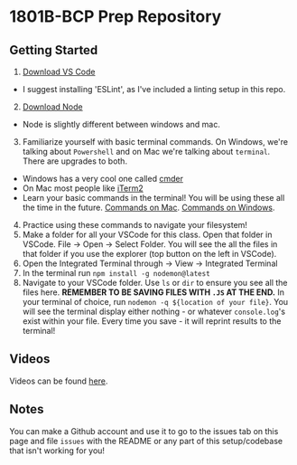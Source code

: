 # 1801B-BCP Prep Repository

## Getting Started

1. [Download VS Code](https://code.visualstudio.com/download)
  - I suggest installing 'ESLint', as I've included a linting setup in this repo.
2. [Download Node](https://nodejs.org/en/download/)
  - Node is slightly different between windows and mac.
3. Familiarize yourself with basic terminal commands. On Windows, we're talking about `Powershell` and on Mac we're talking about `terminal`. There are upgrades to both.
  - Windows has a very cool one called [cmder](http://cmder.net/)
  - On Mac most people like [iTerm2](https://www.iterm2.com/)
  - Learn your basic commands in the terminal! You will be using these all the time in the future. [Commands on Mac](http://blog.teamtreehouse.com/introduction-to-the-mac-os-x-command-line). [Commands on Windows](http://blog.teamtreehouse.com/introduction-to-the-mac-os-x-command-line).
4. Practice using these commands to navigate your filesystem!
5. Make a folder for all your VSCode for this class. Open that folder in VSCode. File -> Open -> Select Folder. You will see the all the files in that folder if you use the explorer (top button on the left in VSCode).
6. Open the Integrated Terminal through -> View -> Integrated Terminal
7. In the terminal run `npm install -g nodemon@latest`
8. Navigate to your VSCode folder. Use `ls` or `dir` to ensure you see all the files here. **REMEMBER TO BE SAVING FILES WITH `.JS` AT THE END.** In your terminal of choice, run  `nodemon -q ${location of your file}`. You will see the terminal display either nothing - or whatever `console.log`'s exist within your file. Every time you save - it will reprint results to the terminal!

## Videos
Videos can be found [here](https://www.youtube.com/playlist?list=PL0medk5vA90oFDHorMNGkYYvF90T3Wz5Y).

## Notes
You can make a Github account and use it to go to the issues tab on this page and file `issues` with the README or any part of this setup/codebase that isn't working for you!
